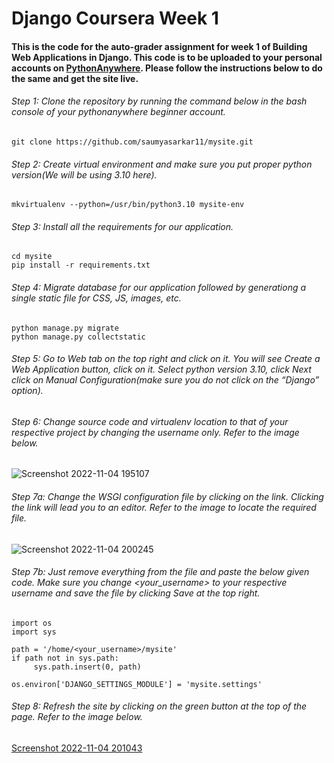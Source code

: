 # Django Coursera Week 1
#### This is the code for the auto-grader assignment for week 1 of **Building Web Applications in Django**. This code is to be uploaded to your personal accounts on [PythonAnywhere](https://www.pythonanywhere.com). Please follow the instructions below to do the same and get the site live.

###### Step 1: Clone the repository by running the command below in the bash console of your pythonanywhere beginner account.
```
git clone https://github.com/saumyasarkar11/mysite.git
```

###### Step 2: Create virtual environment and make sure you put proper python version(We will be using 3.10 here).
```
mkvirtualenv --python=/usr/bin/python3.10 mysite-env
```

###### Step 3: Install all the requirements for our application.
```
cd mysite
pip install -r requirements.txt
```

###### Step 4: Migrate database for our application followed by generationg a single static file for CSS, JS, images, etc.
```
python manage.py migrate
python manage.py collectstatic
```

###### Step 5: Go to *Web* tab on the top right and click on it. You will see *Create a Web Application* button, click on it. Select python version 3.10, click *Next* click on *Manual Configuration*(make sure you do not click on the “Django” option).

###### Step 6: Change source code and virtualenv location to that of your respective project by changing the username only. Refer to the image below.
![Screenshot 2022-11-04 195107](https://user-images.githubusercontent.com/76894046/199999856-3ad8c6c3-6cfe-4e03-ab4b-5e1d4b004c72.png)

###### Step 7a: Change the WSGI configuration file by clicking on the link. Clicking the link will lead you to an editor. Refer to the image to locate the required file.
![Screenshot 2022-11-04 200245](https://user-images.githubusercontent.com/76894046/200001260-04d166bd-2255-4906-a846-fb85446ec96f.png)

###### Step 7b: Just remove everything from the file and paste the below given code. Make sure you change *<your_username>* to your respective username and save the file by clicking *Save* at the top right.
```
import os
import sys

path = '/home/<your_username>/mysite'
if path not in sys.path:
     sys.path.insert(0, path)

os.environ['DJANGO_SETTINGS_MODULE'] = 'mysite.settings'
```

###### Step 8: Refresh the site by clicking on the green button at the top of the page. Refer to the image below.
[Screenshot 2022-11-04 201043](https://user-images.githubusercontent.com/76894046/200002630-10b80d69-be26-4dd7-828f-334f87193178.png)
